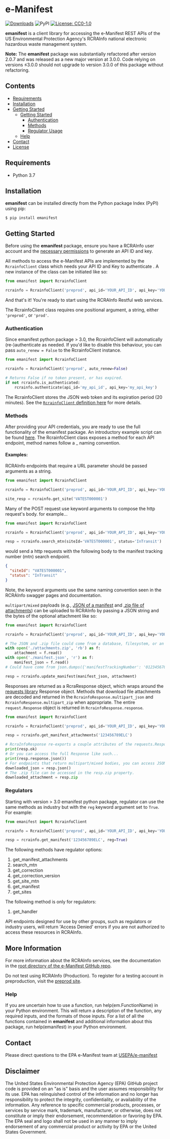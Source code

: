 # e-Manifest

[![Downloads](https://pepy.tech/badge/emanifest)](https://pepy.tech/project/emanifest)
![PyPI](https://img.shields.io/pypi/v/emanifest)
[![License: CC0-1.0](https://img.shields.io/badge/License-CC0_1.0-lightgrey.svg)](http://creativecommons.org/publicdomain/zero/1.0/)

**emanifest** is a client library for accessing the e-Manifest REST APIs of the US Environmental Protection Agency's
RCRAInfo national electronic hazardous waste management system.

**Note:** The **emanifest** package was substantially refactored after version 2.0.7 and was released as a new major
version at 3.0.0. Code relying on versions ≤3.0.0 should not upgrade to version 3.0.0 of this package without
refactoring.

## Contents

- [Requirements](#requirements)
- [Installation](#installation)
- [Getting Started](#getting-started)
    - [Getting Started](#getting-started)
      - [Authentication](#authentication)
      - [Methods](#methods)
      - [Regulator Usage](#regulators)
    - [Help](#help)
- [Contact](#contact)
- [License](LICENSE.txt)

## Requirements

- Python 3.7

## Installation

**emanifest** can be installed directly from the Python package Index (PyPI) using pip:

```shell
$ pip install emanifest
```

## Getting Started

Before using the **emanifest** package, ensure you have a RCRAInfo user account and
the [necessary permissions](https://www.epa.gov/e-manifest/frequent-questions-about-e-manifest#user_question6) to
generate an API ID and key.

All methods to access the e-Manifest APIs are implemented by the `RcrainfoClient` class which needs your API ID and Key
to authenticate . A new instance of the class can be initiated like so:

```python
from emanifest import RcrainfoClient

rcrainfo = RcrainfoClient('preprod', api_id='YOUR_API_ID', api_key='YOUR_API_KEY')
```

And that's it! You're ready to start using the RCRAInfo Restful web services.

The RcrainfoClient class requires one positional argument, a string, either `'preprod'`, or `'prod'`.

### Authentication

Since emanifest python package > 3.0, the RcrainfoClient will automatically (re-)authenticate as needed.
If you'd like to disable this behaviour, you can pass `auto_renew = False` to the RcrainfoClient instance.

```python
from emanifest import RcrainfoClient

rcrainfo = RcrainfoClient('preprod', auto_renew=False)

# Returns False if no token present, or has expired.
if not rcrainfo.is_authenticated:
    rcrainfo.authenticate(api_id='my_api_id', api_key='my_api_key')
```

The RcrainfoClient stores the JSON web token and its expiration period (20 minutes). See
the [`RcrainfoClient` definition here](/emanifest-py/src/emanifest/client.py) for more details.

### Methods

After providing your API credentials, you are ready to use the full functionality of the emanifest package. An
introductory example
script can be found [here](src/example.py). The RcrainfoClient class exposes a method for each API endpoint, method
names follow a <action>_<resource> naming convention.

#### Examples:

RCRAInfo endpoints that require a URL parameter should be passed arguments as a string.

```python
from emanifest import RcrainfoClient

rcrainfo = RcrainfoClient('preprod', api_id='YOUR_API_ID', api_key='YOUR_API_KEY')

site_resp = rcrainfo.get_site('VATEST000001')
```

Many of the POST request use keyword arguments to compose the http request's body. for example...

```python
from emanifest import RcrainfoClient

rcrainfo = RcrainfoClient('preprod', api_id='YOUR_API_ID', api_key='YOUR_API_KEY')

resp = rcrainfo.search_mtn(siteId='VATEST000001', status='InTransit')
```

would send a http requests with the following body to the manifest tracking number (mtn) search endpoint.

```json
{
  "siteId": "VATEST000001",
  "status": "InTransit"
}
```

Note, the keyword arguments use the same naming convention seen in the RCRAInfo swagger pages and documentation.

`multipart/mixed` payloads (e.g., [JSON of a manifest]() and [.zip file of attachments]()) can be uploaded to RCRAInfo
by passing a JSON string and the bytes of the optional attachment like so:

```python
from emanifest import RcrainfoClient

rcrainfo = RcrainfoClient('preprod', api_id='YOUR_API_ID', api_key='YOUR_API_KEY')

# The JSON and .zip file could come from a database, filesystem, or an external service.
with open('./attachments.zip', 'rb') as f:
    attachment = f.read()
with open('./manifest.json', 'r') as f:
    manifest_json = f.read()
# Could have come from json.dumps({'manifestTrackingNumber': '0123456789ELC', ... }) 

resp = rcrainfo.update_manifest(manifest_json, attachment)
```


Responses are returned as a RcraResponse object, which wraps around the [requests library](https://pypi.org/project/requests/)
Response object. Methods that download file attachments are decoded
and returned in the ```RcrainfoResponse.multipart_json``` and ```RcrainfoResponse.multipart_zip``` when appropriate. The
entire ```request.Response``` object is returned in ```RcrainfoResponse.response```.


```python
from emanifest import RcrainfoClient

rcrainfo = RcrainfoClient('preprod', api_id='YOUR_API_ID', api_key='YOUR_API_KEY')

resp = rcrainfo.get_manifest_attachments('123456789ELC')

# RcraInfoResponse re-exports a couple attributes of the requests.Response object.
print(resp.ok)
# Or you can access the full Response like such...
print(resp.response.json())
# For endpoints that return multipart/mixed bodies, you can access JSON with the resp.json()
downloaded_json = resp.json()
# The .zip file can be accessed in the resp.zip property.
downloaded_attachment = resp.zip
```

### Regulators

Starting with version > 3.0 emanifest python package, regulator can use the same methods as industry but with
the `reg` keyword argument set to `True`. For example:

```python
from emanifest import RcrainfoClient

rcrainfo = RcrainfoClient('preprod', api_id='YOUR_API_ID', api_key='YOUR_API_KEY')

resp = rcrainfo.get_manifest('123456789ELC', reg=True)
```

The following methods have regulator options:
1. get_manifest_attachments
2. search_mtn
3. get_correction
4. get_correction_version
5. get_site_mtn
6. get_manifest
7. get_sites

The following method is only for regulators:
1. get_handler


API endpoints designed for use by other groups, such as regulators or industry users, will return 'Access Denied' errors
if you are not authorized to access these resources in RCRAInfo.

## More Information

For more information about the RCRAInfo services, see the documentation 
in the [root directory of the e-Manifest GitHub repo](https://github.com/USEPA/e-manifest).

Do not test using RCRAInfo (Production). To register for a testing
account in preproduction, visit the [preprod site](https://rcrainfopreprod.epa.gov/rcrainfo/action/secured/login).

### Help

If you are uncertain how to use a function, run help(em.FunctionName) in your Python environment. This will return a
description of the function, any required inputs, and the formats of those inputs. For a list of all the functions
contained in **emanifest** and additional information about this package, run help(emanifest) in your Python
environment.

## Contact

Please direct questions to the EPA e-Manifest team at [USEPA/e-manifest](https://github.com/USEPA/e-manifest/issues)

## Disclaimer

The United States Environmental Protection Agency (EPA) GitHub project code is provided on an "as is" basis and the user
assumes responsibility for its use. EPA has relinquished control of the information and no longer has responsibility to
protect the integrity, confidentiality, or availability of the information. Any reference to specific commercial
products, processes, or services by service mark, trademark, manufacturer, or otherwise, does not constitute or imply
their endorsement, recommendation or favoring by EPA. The EPA seal and logo shall not be used in any manner to imply
endorsement of any commercial product or activity by EPA or the United States Government.
